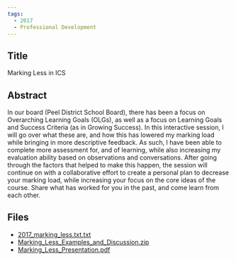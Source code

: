 ```yaml
---
tags:
  - 2017
  - Professional Development
---
```

    
## Title

Marking Less in ICS

## Abstract

In our board (Peel District School Board), there has been a focus on Overarching Learning Goals (OLGs), as well as a focus on Learning Goals and Success Criteria (as in Growing Success). In this interactive session, I will go over what these are, and how this has lowered my marking load while bringing in more descriptive feedback. As such, I have been able to complete more assessment for, and of learning, while also increasing my evaluation ability based on observations and conversations. After going through the factors that helped to make this happen, the session will continue on with a collaborative effort to create a personal plan to decrease your marking load, while increasing your focus on the core ideas of the course. Share what has worked for you in the past, and come learn from each other.

## Files

- [2017_marking_less.txt.txt](https://www.russellgordon.ca/acse/cemc-cse-resources/resources/2017/Andrew_Seidel/2017_marking_less.txt.txt)
- [Marking_Less_Examples_and_Discussion.zip](https://www.russellgordon.ca/acse/cemc-cse-resources/resources/2017/Andrew_Seidel/Marking_Less_Examples_and_Discussion.zip)
- [Marking_Less_Presentation.pdf](https://www.russellgordon.ca/acse/cemc-cse-resources/resources/2017/Andrew_Seidel/Marking_Less_Presentation.pdf)
